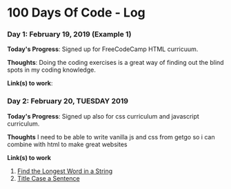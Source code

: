 # 100 Days Of Code - Log

### Day 1: February 19, 2019 (Example 1)

**Today's Progress**: Signed up for FreeCodeCamp HTML curricuum.

**Thoughts**: Doing the coding exercises is a great way of finding out the blind spots in my coding knowledge.

**Link(s) to work**: 


### Day 2: February 20, TUESDAY 2019

**Today's Progress**: Signed up also for css curriculum and javascript curriculum.

**Thoughts** I need to be able to write vanilla js and css from getgo so i can combine with html to make great websites

**Link(s) to work**
1. [Find the Longest Word in a String](https://www.freecodecamp.com/challenges/find-the-longest-word-in-a-string)
2. [Title Case a Sentence](https://www.freecodecamp.com/challenges/title-case-a-sentence)
